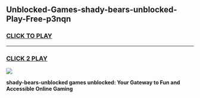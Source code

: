 
## Unblocked-Games-shady-bears-unblocked-Play-Free-p3nqn
<h3>
<a href="https://premium76.site?title=shady-bears-unblocked&ref=20M">CLICK TO PLAY</a></h3>
<hr>

<h3>
<a href="https://premium76.site?title=shady-bears-unblocked&ref=20M">CLICK 2 PLAY</a>
  
</h3>

<a href="https://premium76.site?title=shady-bears-unblocked&ref=19M"><img src="https://clearcache.store/games.png"></a>


**shady-bears-unblocked games unblocked: Your Gateway to Fun and Accessible Online Gaming**
